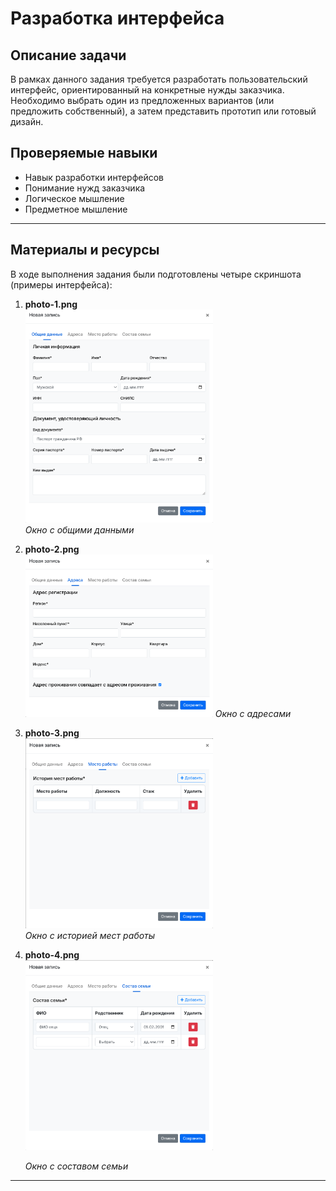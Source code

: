 # Разработка интерфейса

## Описание задачи
В рамках данного задания требуется разработать пользовательский интерфейс, ориентированный на конкретные нужды заказчика. Необходимо выбрать один из предложенных вариантов (или предложить собственный), а затем представить прототип или готовый дизайн.

## Проверяемые навыки
- Навык разработки интерфейсов
- Понимание нужд заказчика
- Логическое мышление
- Предметное мышление

---

## Материалы и ресурсы
В ходе выполнения задания были подготовлены четыре скриншота (примеры интерфейса):

1. **photo-1.png**  
   <img src="photo-1.png" alt="photo-1" width="300" />  
   *Окно с общими данными*  

2. **photo-2.png**  
   <img src="photo-2.png" alt="photo-2" width="300" />
   *Окно с адресами*  

3. **photo-3.png**  
   <img src="photo-3.png" alt="photo-3" width="300" />  
   *Окно с историей мест работы*  

4. **photo-4.png**  
   <img src="photo-4.png" alt="photo-4" width="300" />

   *Окно с составом семьи*  


---


